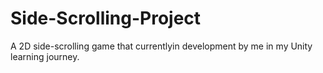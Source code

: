 # Side-Scrolling-Project
 A 2D side-scrolling game that currentlyin development by me in my Unity learning journey.
